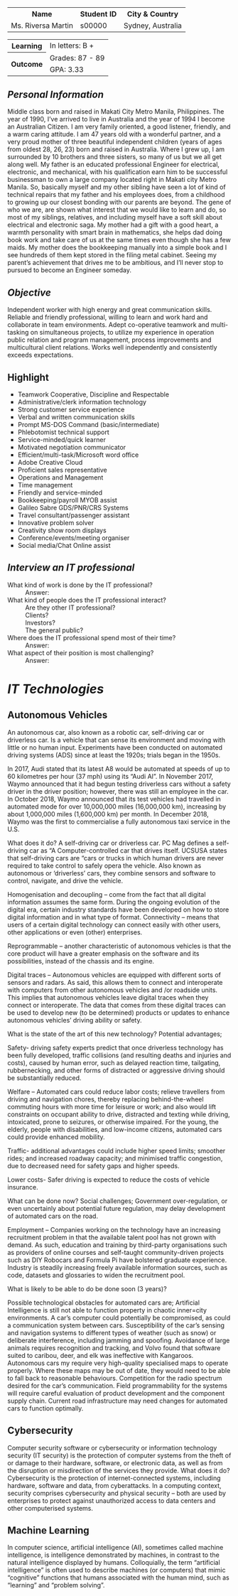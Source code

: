 <!DOCTYPE html>
<html>
<head>
  
</head>
<body>
<table id="t01">
  <tr>
    <th>Name</th>
    <th>Student ID</th> 
    <th>City & Country</th>
  </tr>
  <tr>
    <td>Ms. Riversa Martin</td>
    <td>s00000</td>
    <td>Sydney, Australia</td>  
</tr>
</table>
<table style="width:100%">
  <tr>
    <th>Learning</th>
    <td>In letters: B +</td>
  </tr>
  <tr>
    <th rowspan="2">Outcome</th>
    <td>Grades: 87 - 89</td>
  </tr>
  <tr>
    <td>GPA: 3.33</td>
  </tr>
</table>
<h2><i>Personal Information</i></h2>
  <p>Middle class born and raised in Makati City Metro Manila, Philippines. The year of 1990, I’ve arrived to live in Australia and the year of 1994 I become an Australian Citizen. I am very family oriented, a good listener, friendly, and a warm caring attitude. I am 47 years old with a wonderful partner, and a very proud mother of three beautiful independent children (years of ages from oldest 28, 26, 23) born and raised in Australia. Where I grew up, I am surrounded by 10 brothers and three sisters, so many of us but we all get along well.  My father is an educated professional Engineer for electrical, electronic, and mechanical, with his qualification earn him to be successful businessman to own a large company located right in Makati city Metro Manila. So, basically myself and my other sibling have seen a lot of kind of technical repairs that my father and his employees does, from a childhood to growing up our closest bonding with our parents are beyond. The gene of who we are, are shown what interest that we would like to learn and do, so most of my siblings, relatives, and including myself have a soft skill about electrical and electronic saga. My mother had a gift with a good heart, a warmth personality with smart brain in mathematics, she helps dad doing book work and take care of us at the same times even though she has a few maids. My mother does the bookkeeping manually into a simple book and I see hundreds of them kept stored in the filing metal cabinet. Seeing my parent’s achievement that drives me to be ambitious, and I’ll never stop to pursued to become an Engineer someday. </p>
<h2><i>Objective</i></h2>
<p>Independent worker with high energy and great communication skills. Reliable and friendly professional, willing to learn and work hard and collaborate in team environments. Adept co-operative teamwork and multi-tasking on simultaneous projects, to utilize my experience in operation public relation and program management, process improvements and multicultural client relations. Works well independently and consistently exceeds expectations.</p>
<h2>Highlight</h2>
<ul id style="list-style-type:square;">
  <li>Teamwork Cooperative, Discipline and Respectable</li>
  <li>Administrative/clerk information technology</li>
	<li>Strong customer service experience</li>
	<li>Verbal and written communication skills</li> 
  <li> Prompt MS-DOS Command (basic/intermediate)</li>
	<li>Phlebotomist technical support</li>
	<li>Service-minded/quick learner</li>
	<li>Motivated negotiation communicator</li>
  <li>Efficient/multi-task/Microsoft word office</li>
	<li>Adobe Creative Cloud</li>
	<li>Proficient sales representative</li>
	<li>Operations and Management</li>
	<li>Time management</li>
	<li>Friendly and service-minded</li>
	<li>Bookkeeping/payroll MYOB assist</li>
	<li>Galileo Sabre GDS/PNR/CRS Systems</li>
	<li>Travel consultant/passenger assistant</li>
	<li>Innovative problem solver</li>
	<li>Creativity show room displays</li>
	<li>Conference/events/meeting organiser</li>
	<li>Social media/Chat Online assist</li>
</ul>
<h2><i>Interview an IT professional</i></h2>
<dl>
  <dt>What kind of work is done by the IT professional?</dt>
  <dd>Answer:</dd>
  <dt>What kind of people does the IT professional interact?</dt>
  <dd>Are they other IT professional?</dd>
  <dd>Clients?</dd>
  <dd>Investors?</dd>
  <dd>The general public?</dd>
  <dt>Where does the IT professional spend most of their time?</dt>
  <dd>Answer:</dd>
  <dt>What aspect of their position is most challenging?</dt>
  <dd>Answer:</dd>
</dl>  
<!-- A unique element -->
<h1 id="myHeader"><i>IT Technologies</i></h1>

<!-- Multiple similar elements -->
<h2 class="city">Autonomous Vehicles</h2>
<p>An autonomous car, also known as a robotic car, self-driving car or driverless car. Is a vehicle that can sense its environment and moving with little or no human input. Experiments have been conducted on automated driving systems (ADS) since at least the 1920s; trials began in the 1950s.</p> 

<p>In 2017, Audi stated that its latest A8 would be automated at speeds of up to 60 kilometres per hour (37 mph) using its “Audi Al”. In November 2017, Waymo announced that it had begun testing driverless cars without a safety driver in the driver position; however, there was still an employee in the car. In October 2018, Waymo announced that its test vehicles had travelled in automated mode for over 10,000,000 miles (16,000,000 km), increasing by about 1,000,000 miles (1,600,000 km) per month. In December 2018, Waymo was the first to commercialise a fully autonomous taxi service in the U.S.</p>
<p>What does it do? A self-driving car or driverless car. PC Mag defines a self-driving car as “A Computer-controlled car that drives itself. UCSUSA states that self-driving cars are “cars or trucks in which human drivers are never required to take control to safely opera the vehicle. Also known as autonomous or ‘driverless’ cars, they combine sensors and software to control, navigate, and drive the vehicle.</p>
<p>Homogenisation and decoupling – come from the fact that all digital information assumes the same form. During the ongoing evolution of the digital era, certain industry standards have been developed on how to store digital information and in what type of format.
Connectivity – means that users of a certain digital technology can connect easily with other users, other applications or even (other) enterprises.</p>
<p>Reprogrammable – another characteristic of autonomous vehicles is that the core product will have a greater emphasis on the software and its possibilities, instead of the chassis and its engine.</p>
<p>Digital traces – Autonomous vehicles are equipped with different sorts of sensors and radars. As said, this allows them to connect and interoperate with computers from other autonomous vehicles and /or roadside units. This implies that autonomous vehicles leave digital traces when they connect or interoperate. The data that comes from these digital traces can be used to develop new (to be determined) products or updates to enhance autonomous vehicles’ driving ability or safety.</p> 
<p>What is the state of the art of this new technology? Potential advantages;</p>
<p>Safety- driving safety experts predict that once driverless technology has been fully developed, traffic collisions (and resulting deaths and injuries and costs), caused by human error, such as delayed reaction time, tailgating, rubbernecking, and other forms of distracted or aggressive driving should be substantially reduced.</p> 
<p>Welfare – Automated cars could reduce labor costs; relieve travellers from driving and navigation chores, thereby replacing behind-the-wheel commuting hours with more time for leisure or work; and also would lift constraints on occupant ability to drive, distracted and texting while driving, intoxicated, prone to seizures, or otherwise impaired. For the young, the elderly, people with disabilities, and low-income citizens, automated cars could provide enhanced mobility.</p>
<p>Traffic- additional advantages could include higher speed limits; smoother rides; and increased roadway capacity; and minimised traffic congestion, due to decreased need for safety gaps and higher speeds.</p>
<p>Lower costs- Safer driving is expected to reduce the costs of vehicle insurance.</p>
<p>What can be done now? Social challenges; Government over-regulation, or even uncertainly about potential future regulation, may delay development of automated cars on the road.</p>
<p>Employment – Companies working on the technology have an increasing recruitment problem in that the available talent pool has not grown with demand. As such, education and training by third-party organisations such as providers of online courses and self-taught community-driven projects such as DIY Robocars and Formula Pi have bolstered graduate experience. Industry is steadily increasing freely available information sources, such as code, datasets and glossaries to widen the recruitment pool.</p>
<p>What is likely to be able to do be done soon (3 years)?</p> 
Possible technological obstacles for automated cars are; 
Artificial Intelligence is still not able to function property in chaotic inner=city environments.
A car’s computer could potentially be compromised, as could a communication system between cars.
Susceptibility of the car’s sensing and navigation systems to different types of weather (such as snow) or deliberate interference, including jamming and spoofing.
Avoidance of large animals requires recognition and tracking, and Volvo found that software suited to caribou, deer, and elk was ineffective with Kangaroos.
Autonomous cars my require very high-quality specialised maps to operate properly. Where these maps may be out of date, they would need to be able to fall back to reasonable behaviours. 
Competition for the radio spectrum desired for the car’s communication.
Field programmability for the systems will require careful evaluation of product development and the component supply chain.
Current road infrastructure may need changes for automated cars to function optimally.

<h2 class="city">Cybersecurity</h2>
<p>Computer security software or cybersecurity or information technology security (IT security) is the protection of computer systems from the theft of or damage to their hardware, software, or electronic data, as well as from the disruption or misdirection of the services they provide. What does it do? Cybersecurity is the protection of internet-connected systems, including hardware, software and data, from cyberattacks. In a computing context, security comprises cybersecurity and physical security – both are used by enterprises to protect against unauthorized access to data centers and other computerised systems.</p>

<h2 class="city">Machine Learning</h2>
<p>In computer science, artificial intelligence (AI), sometimes called machine intelligence, is intelligence demonstrated by machines, in contrast to the natural intelligence displayed by humans. Colloquially, the term “artificial intelligence” is often used to describe machines (or computers) that mimic “cognitive” functions that humans associated with the human mind, such as “learning” and “problem solving”.</p>
  
</body> 
</html>
